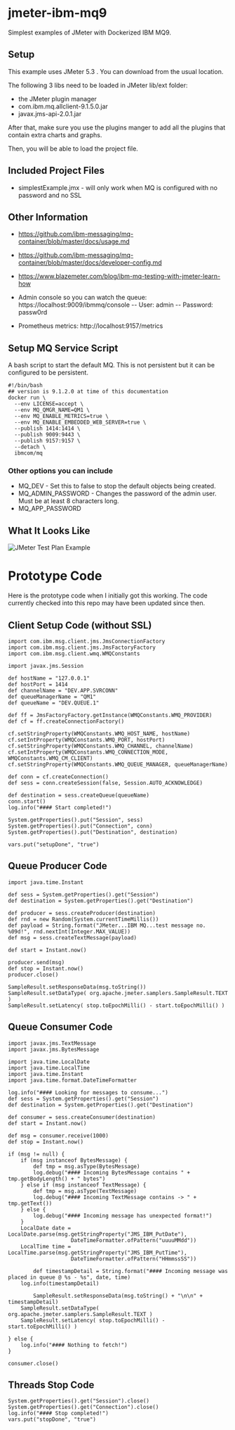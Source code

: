 # jmeter-ibm-mq9

Simplest examples of JMeter with Dockerized IBM MQ9.

## Setup

This example uses JMeter 5.3 .  You can download from the usual location.

The following 3 libs need to be loaded in JMeter lib/ext folder:

- the JMeter plugin manager
- com.ibm.mq.allclient-9.1.5.0.jar
- javax.jms-api-2.0.1.jar

After that, make sure you use the plugins manger to add all the plugins that contain extra charts and graphs.

Then, you will be able to load the project file.

## Included Project Files

- simplestExample.jmx - will only work when MQ is configured with no password and no SSL


## Other Information

- https://github.com/ibm-messaging/mq-container/blob/master/docs/usage.md
- https://github.com/ibm-messaging/mq-container/blob/master/docs/developer-config.md
- https://www.blazemeter.com/blog/ibm-mq-testing-with-jmeter-learn-how

- Admin console so you can watch the queue:  https://localhost:9009/ibmmq/console
--  User: admin
--  Password: passw0rd

- Prometheus metrics:  http://localhost:9157/metrics


## Setup MQ Service Script

A bash script to start the default MQ.   This is not persistent but it can be configured to be persistent.

```
#!/bin/bash
## version is 9.1.2.0 at time of this documentation
docker run \
  --env LICENSE=accept \
  --env MQ_QMGR_NAME=QM1 \
  --env MQ_ENABLE_METRICS=true \
  --env MQ_ENABLE_EMBEDDED_WEB_SERVER=true \
  --publish 1414:1414 \
  --publish 9009:9443 \
  --publish 9157:9157 \
  --detach \
  ibmcom/mq

```

### Other options you can include

- MQ_DEV - Set this to false to stop the default objects being created.
- MQ_ADMIN_PASSWORD - Changes the password of the admin user. Must be at least 8 characters long.
- MQ_APP_PASSWORD


## What It Looks Like

![JMeter Test Plan Example](https://github.com/djangofan/jmeter-ibm-mq9/blob/master/jmeterGui.png)



# Prototype Code

Here is the prototype code when I initially got this working.  The code currently checked into this repo may have been updated since then.

## Client Setup Code (without SSL)

```
import com.ibm.msg.client.jms.JmsConnectionFactory
import com.ibm.msg.client.jms.JmsFactoryFactory
import com.ibm.msg.client.wmq.WMQConstants

import javax.jms.Session

def hostName = "127.0.0.1"
def hostPort = 1414
def channelName = "DEV.APP.SVRCONN"
def queueManagerName = "QM1"
def queueName = "DEV.QUEUE.1"

def ff = JmsFactoryFactory.getInstance(WMQConstants.WMQ_PROVIDER)
def cf = ff.createConnectionFactory()

cf.setStringProperty(WMQConstants.WMQ_HOST_NAME, hostName)
cf.setIntProperty(WMQConstants.WMQ_PORT, hostPort)
cf.setStringProperty(WMQConstants.WMQ_CHANNEL, channelName)
cf.setIntProperty(WMQConstants.WMQ_CONNECTION_MODE, WMQConstants.WMQ_CM_CLIENT)
cf.setStringProperty(WMQConstants.WMQ_QUEUE_MANAGER, queueManagerName)

def conn = cf.createConnection()
def sess = conn.createSession(false, Session.AUTO_ACKNOWLEDGE)

def destination = sess.createQueue(queueName)
conn.start()
log.info("#### Start completed!")

System.getProperties().put("Session", sess)
System.getProperties().put("Connection", conn)
System.getProperties().put("Destination", destination)

vars.put("setupDone", "true")
```

## Queue Producer Code

```
import java.time.Instant

def sess = System.getProperties().get("Session")
def destination = System.getProperties().get("Destination")

def producer = sess.createProducer(destination)
def rnd = new Random(System.currentTimeMillis())
def payload = String.format("JMeter...IBM MQ...test message no. %09d!", rnd.nextInt(Integer.MAX_VALUE))
def msg = sess.createTextMessage(payload)

def start = Instant.now()

producer.send(msg)
def stop = Instant.now()
producer.close()

SampleResult.setResponseData(msg.toString())
SampleResult.setDataType( org.apache.jmeter.samplers.SampleResult.TEXT )
SampleResult.setLatency( stop.toEpochMilli() - start.toEpochMilli() )
```

## Queue Consumer Code

```
import javax.jms.TextMessage
import javax.jms.BytesMessage

import java.time.LocalDate
import java.time.LocalTime
import java.time.Instant
import java.time.format.DateTimeFormatter

log.info("#### Looking for messages to consume...")
def sess = System.getProperties().get("Session")
def destination = System.getProperties().get("Destination")

def consumer = sess.createConsumer(destination)
def start = Instant.now()

def msg = consumer.receive(1000)
def stop = Instant.now()

if (msg != null) {
	if (msg instanceof BytesMessage) {
		def tmp = msg.asType(BytesMessage)
		log.debug("#### Incoming BytesMessage contains " + tmp.getBodyLength() + " bytes")
	} else if (msg instanceof TextMessage) {
		def tmp = msg.asType(TextMessage)
		log.debug("#### Incoming TextMessage contains -> " + tmp.getText())
	} else {
		log.debug("#### Incoming message has unexpected format!")
	}
	LocalDate date = LocalDate.parse(msg.getStringProperty("JMS_IBM_PutDate"),
					DateTimeFormatter.ofPattern("uuuuMMdd"))
	LocalTime time = LocalTime.parse(msg.getStringProperty("JMS_IBM_PutTime"),
					DateTimeFormatter.ofPattern("HHmmssSS"))

        def timestampDetail = String.format("#### Incoming message was placed in queue @ %s - %s", date, time)
	log.info(timestampDetail)

        SampleResult.setResponseData(msg.toString() + "\n\n" + timestampDetail)
	SampleResult.setDataType( org.apache.jmeter.samplers.SampleResult.TEXT )
	SampleResult.setLatency( stop.toEpochMilli() - start.toEpochMilli() )

} else {
	log.info("#### Nothing to fetch!")
}

consumer.close()

```

## Threads Stop Code

```
System.getProperties().get("Session").close()
System.getProperties().get("Connection").close()
log.info("#### Stop completed!")
vars.put("stopDone", "true")
```
